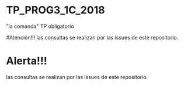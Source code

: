 # TP_PROG3_1C_2018
"la comanda" TP obligatorio

#Atención!!! 
las consultas se realizan por las issues de este repositorio.




<h1>Alerta!!!</h1> 

las consultas se realizan por las issues de este repositorio.

